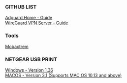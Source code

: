 ### GITHUB LIST
[Adguard Home - Guide](/adguard-home/)
</br>
[WireGuard VPN Server - Guide](/wireguard-install/)

### Tools
[Mobaxtrem](/Mobaxtrem.zip)

### NETGEAR USB PRINT
[Windows - Version 1.36](/Netgear-Print/USB-Printer_Win_v1.36.zip)
</br>
[MACOS - Version 3.1 (Supports MAC OS 10.13 and above)](/Netgear-Print/USB-Printer-MAC_V3.1.zip)
